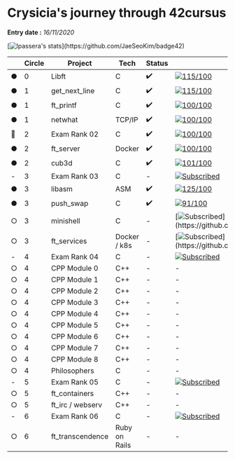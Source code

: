 # Crysicia's journey through 42cursus
**Entry date :** *16/11/2020*

[![lpassera's stats](https://badge42.herokuapp.com/api/stats/lpassera?privacyEmail=true?)](https://github.com/JaeSeoKim/badge42)

| | Circle | Project | Tech | Status | Grade | Completed |
|--|--|--|--|--|--|--|
| ● | 0 | Libft | C | ✔️ | [![115/100](https://badge42.herokuapp.com/api/project/lpassera/Libft)](https://github.com/JaeSeoKim/badge42) | 24/11/2020 |
| ● | 1 | get_next_line | C | ✔️ | [![115/100](https://badge42.herokuapp.com/api/project/lpassera/get_next_line)](https://github.com/JaeSeoKim/badge42) | 25/11/2020 |
| ● | 1 | ft_printf | C | ✔️ | [![100/100](https://badge42.herokuapp.com/api/project/lpassera/ft_printf)](https://github.com/JaeSeoKim/badge42) | 09/12/2020 |
| ● | 1 | netwhat | TCP/IP | ✔️ | [![100/100](https://badge42.herokuapp.com/api/project/lpassera/netwhat)](https://github.com/JaeSeoKim/badge42) | 11/12/2020 |
| 🚩 | 2 | Exam Rank 02 | C | ✔️ | [![100/100](https://badge42.herokuapp.com/api/project/lpassera/Exam%20Rank%2002)](https://github.com/JaeSeoKim/badge42) | 19/03/2021 |
| ● | 2 | ft_server | Docker | ✔️ | [![100/100](https://badge42.herokuapp.com/api/project/lpassera/ft_server)](https://github.com/JaeSeoKim/badge42) | 18/12/2020 |
| ● | 2 | cub3d | C | ✔️ | [![101/100](https://badge42.herokuapp.com/api/project/lpassera/cub3d)](https://github.com/JaeSeoKim/badge42) | 17/02/2020 |
| - | 3 | Exam Rank 03 | C | - | [![Subscribed](https://badge42.herokuapp.com/api/project/lpassera/Exam%20Rank%2003)](https://github.com/JaeSeoKim/badge42) | - |
| ● | 3 | libasm | ASM | ✔️ | [![125/100](https://badge42.herokuapp.com/api/project/lpassera/libasm)](https://github.com/JaeSeoKim/badge42) | 11/03/2021 |
| ● | 3 | push_swap | C | ✔️ | [![91/100](https://badge42.herokuapp.com/api/project/lpassera/push_swap)](https://github.com/JaeSeoKim/badge42) | 30/03/2021 |
| ○ | 3 | minishell | C | - | [![Subscribed](https://badge42.herokuapp.com/api/project/lpassera/minishell?)](https://github.com/JaeSeoKim/badge42) | - |
| ○ | 3 | ft_services | Docker / k8s | - | [![Subscribed](https://badge42.herokuapp.com/api/project/lpassera/ft_services?)](https://github.com/JaeSeoKim/badge42) | - |
| - | 4 | Exam Rank 04 | C | - | [![Subscribed](https://badge42.herokuapp.com/api/project/lpassera/Exam%20Rank%2004)](https://github.com/JaeSeoKim/badge42) | - |
| ○ | 4 | CPP Module 0 | C++ | - | - | - |
| ○ | 4 | CPP Module 1 | C++ | - | - | - |
| ○ | 4 | CPP Module 2 | C++ | - | - | - |
| ○ | 4 | CPP Module 3 | C++ | - | - | - |
| ○ | 4 | CPP Module 4 | C++ | - | - | - |
| ○ | 4 | CPP Module 5 | C++ | - | - | - |
| ○ | 4 | CPP Module 6 | C++ | - | - | - |
| ○ | 4 | CPP Module 7 | C++ | - | - | - |
| ○ | 4 | CPP Module 8 | C++ | - | - | - |
| ○ | 4 | Philosophers | C | - | - | - |
| - | 5 | Exam Rank 05 | C | - | [![Subscribed](https://badge42.herokuapp.com/api/project/lpassera/Exam%20Rank%2005)](https://github.com/JaeSeoKim/badge42) | - |
| ○ | 5 | ft_containers | C++ | - | - | - |
| ○ | 5 | ft_irc / webserv | C++ | - | - | - |
| - | 6 | Exam Rank 06 | C | - | [![Subscribed](https://badge42.herokuapp.com/api/project/lpassera/Exam%20Rank%2006)](https://github.com/JaeSeoKim/badge42) | - |
| ○ | 6 | ft_transcendence | Ruby on Rails | - | - | - |
